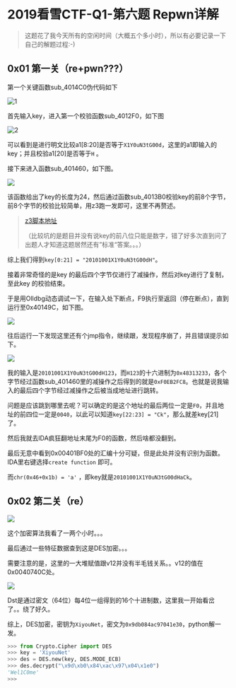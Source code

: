 # 2019看雪CTF-Q1-第六题 Repwn详解

> 这题花了我今天所有的空闲时间（大概五个多小时），所以有必要记录一下自己的解题过程:-)



## 0x01 第一关（re+pwn???）

第一个关键函数sub_4014C0伪代码如下

![1](https://s2.ax1x.com/2019/03/14/AATodg.md.png)

首先输入key，进入第一个校验函数sub_4012F0，如下图

![2](https://s2.ax1x.com/2019/03/14/AATjyV.png)

可以看到是进行明文比较a1[8:20]是否等于`X1Y0uN3tG00d`，这里的a1即输入的key；并且校验a1[20]是否等于`H` 。

接下来进入函数sub_401460，如下图。

![](https://s2.ax1x.com/2019/03/14/AAXBp4.png)

该函数给出了key的长度为24，然后通过函数sub_4013B0校验key的前8个字节，前8个字节的校验比较简单，用z3跑一发即可，这里不再赘述。

> [z3脚本地址](https://github.com/L1B0/CTF/blob/master/2019%E7%9C%8B%E9%9B%AACTF-Q1/Repwn/exp_z3.py)
>
> （比较坑的是题目并没有说key的前八位只能是数字，错了好多次直到问了出题人才知道这题居然还有”标准“答案。。。）

综上我们得到`key[0:21] = "20101001X1Y0uN3tG00dH"`。

接着非常奇怪的是key 的最后四个字节仅进行了减操作，然后对key进行了复制，至此key 的校验结束。

于是用Olldbg动态调试一下，在输入处下断点，F9执行至返回（停在断点），直到运行至0x40149C，如下图。

![](https://s2.ax1x.com/2019/03/14/AAXsXR.png)

往后运行一下发现这里还有个jmp指令，继续跟，发现程序崩了，并且错误提示如下。

![](https://s2.ax1x.com/2019/03/14/AAXojA.png)

我的输入是`20101001X1Y0uN3tG00dH123`，而`H123`的十六进制为`0x48313233`，各个字节经过函数sub_401460里的减操作之后得到的就是`0xF0EB2FC8`。也就是说我输入的最后四个字节经过减操作之后被当成地址进行跳转。

问题是应该跳到哪里去呢？可以确定的是这个地址的最后两位一定是`F0`，并且地址的前四位一定是`0040`，以此可以知道`key[22:23] = "Ck"`，那么就差key[21]了。

然后我就去IDA疯狂翻地址末尾为F0的函数，然后啥都没翻到。

最后无意中看到0x00401BF0处的汇编十分可疑，但是此处并没有识别为函数。IDA里右键选择`create function` 即可。

而`chr(0x46+0x1b) = 'a'` ，即key就是`20101001X1Y0uN3tG00dHaCk`。



## 0x02 第二关（re）

![](https://s2.ax1x.com/2019/03/14/AAXLAf.md.png)

这个加密算法我看了一两个小时。。。

最后通过一些特征数据查到这是DES加密。。。

需要注意的是，这里的一大堆赋值跟v12并没有半毛钱关系。。v12的值在0x0040740C处。

![](https://s2.ax1x.com/2019/03/14/AAXbHP.png)

Dst是通过密文（64位）每4位一组得到的16个十进制数，这里我一开始看岔了。。绕了好久。

综上，DES加密，密钥为`XiyouNet`，密文为`0x9db084ac97041e30`，python解一发。

```python
>>> from Crypto.Cipher import DES
>>> key = 'XiyouNet'
>>> des = DES.new(key, DES.MODE_ECB)
>>> des.decrypt("\x9d\xb0\x84\xac\x97\x04\x1e0")
'Wel1C0me'
>>> 
```






